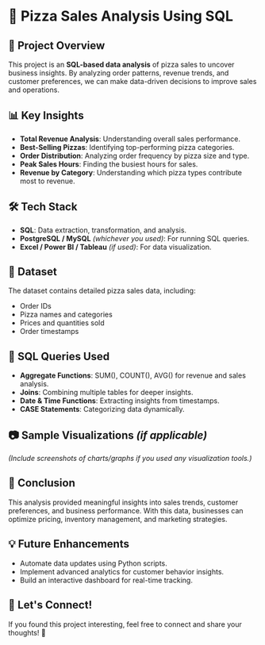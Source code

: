 

# 🍕 Pizza Sales Analysis Using SQL

## 📌 Project Overview  
This project is an **SQL-based data analysis** of pizza sales to uncover business insights. By analyzing order patterns, revenue trends, and customer preferences, we can make data-driven decisions to improve sales and operations.

## 📊 Key Insights  
- **Total Revenue Analysis**: Understanding overall sales performance.  
- **Best-Selling Pizzas**: Identifying top-performing pizza categories.  
- **Order Distribution**: Analyzing order frequency by pizza size and type.  
- **Peak Sales Hours**: Finding the busiest hours for sales.  
- **Revenue by Category**: Understanding which pizza types contribute most to revenue.  

## 🛠️ Tech Stack  
- **SQL**: Data extraction, transformation, and analysis.  
- **PostgreSQL / MySQL** *(whichever you used)*: For running SQL queries.  
- **Excel / Power BI / Tableau** *(if used)*: For data visualization.  

## 📂 Dataset  
The dataset contains detailed pizza sales data, including:  
- Order IDs  
- Pizza names and categories  
- Prices and quantities sold  
- Order timestamps  

## 🚀 SQL Queries Used  
- **Aggregate Functions**: SUM(), COUNT(), AVG() for revenue and sales analysis.  
- **Joins**: Combining multiple tables for deeper insights.  
- **Date & Time Functions**: Extracting insights from timestamps.  
- **CASE Statements**: Categorizing data dynamically.  

## 📷 Sample Visualizations *(if applicable)*  
*(Include screenshots of charts/graphs if you used any visualization tools.)*  

## 📢 Conclusion  
This analysis provided meaningful insights into sales trends, customer preferences, and business performance. With this data, businesses can optimize pricing, inventory management, and marketing strategies.  

## 💡 Future Enhancements  
- Automate data updates using Python scripts.  
- Implement advanced analytics for customer behavior insights.  
- Build an interactive dashboard for real-time tracking.  

## 📌 Let's Connect!  
If you found this project interesting, feel free to connect and share your thoughts! 🚀

